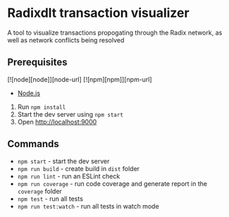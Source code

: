 # Radixdlt transaction visualizer

A tool to visualize transactions propogating through the Radix network, as well as network conflicts being resolved

## Prerequisites

[![node][node]][node-url]
[![npm][npm]][npm-url]

- [Node.js](http://es6-features.org)


1. Run `npm install`
2. Start the dev server using `npm start`
3. Open [http://localhost:9000](http://localhost:9000)


## Commands

- `npm start` - start the dev server
- `npm run build` - create build in `dist` folder
- `npm run lint` - run an ESLint check
- `npm run coverage` - run code coverage and generate report in the `coverage` folder
- `npm test` - run all tests
- `npm run test:watch` - run all tests in watch mode
